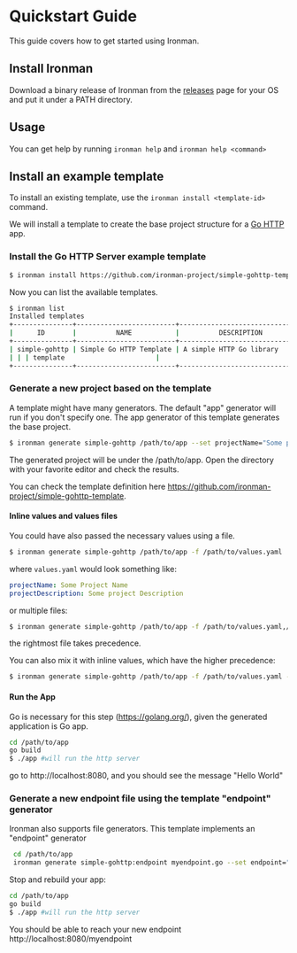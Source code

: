 # Quickstart Guide

This guide covers how to get started using Ironman.



## Install Ironman

Download a binary release of Ironman from the [releases](https://github.com/ironman-project/ironman/releases) page for your OS and put it under a PATH directory.



## Usage

You can get help by running ```ironman help``` and ```ironman help <command>```



## Install an example template

To install an existing template, use the ```ironman install <template-id>``` command.

We will install a template to create the base project structure for a  [Go HTTP](https://golang.org/pkg/net/http/) app.



### Install the Go HTTP Server example template

```bash
$ ironman install https://github.com/ironman-project/simple-gohttp-template.git
```

Now you can list the available templates.

```bash
$ ironman list
Installed templates
+---------------+-------------------------+--------------------------------+
|      ID       |          NAME           |          DESCRIPTION           |
+---------------+-------------------------+--------------------------------+
| simple-gohttp | Simple Go HTTP Template | A simple HTTP Go library       |
| | | template                       |
+---------------+-------------------------+--------------------------------+
```



### Generate a new project based on the template

A template might have many generators. The default "app" generator will run if you don't specify one. The app generator of this template generates the base project.

```bash
$ ironman generate simple-gohttp /path/to/app --set projectName="Some project name",projectDescription="Some project description"
```

The generated project will be under the /path/to/app. Open the directory with your favorite editor and check the results.

You can check the template definition here https://github.com/ironman-project/simple-gohttp-template.



#### Inline values and values files

You could have also passed the necessary values using a file.

```bash
$ ironman generate simple-gohttp /path/to/app -f /path/to/values.yaml
```

where ```values.yaml``` would look something like:

```yaml
projectName: Some Project Name
projectDescription: Some project Description
```

or multiple files:

```bash
$ ironman generate simple-gohttp /path/to/app -f /path/to/values.yaml,/path/to/values2.yaml
```

the rightmost file takes precedence. 

You can also mix it with inline values, which have the higher precedence: 

```bash
$ ironman generate simple-gohttp /path/to/app -f /path/to/values.yaml --set projectName="Higher Precedence Project Name"
```



#### Run the App

Go is necessary for this step (https://golang.org/), given the generated application is Go app. 

```bash
cd /path/to/app
go build 
$ ./app #will run the http server
```

go to http://localhost:8080, and you should see the message "Hello World"



### Generate a new endpoint file using the template "endpoint" generator

Ironman also supports file generators. This template implements an "endpoint" generator

```bash
 cd /path/to/app
 ironman generate simple-gohttp:endpoint myendpoint.go --set endpoint="/myendpoint"
```

Stop and rebuild your app:

```bash
cd /path/to/app
go build 
$ ./app #will run the http server
```

You should be able to reach your new endpoint http://localhost:8080/myendpoint
